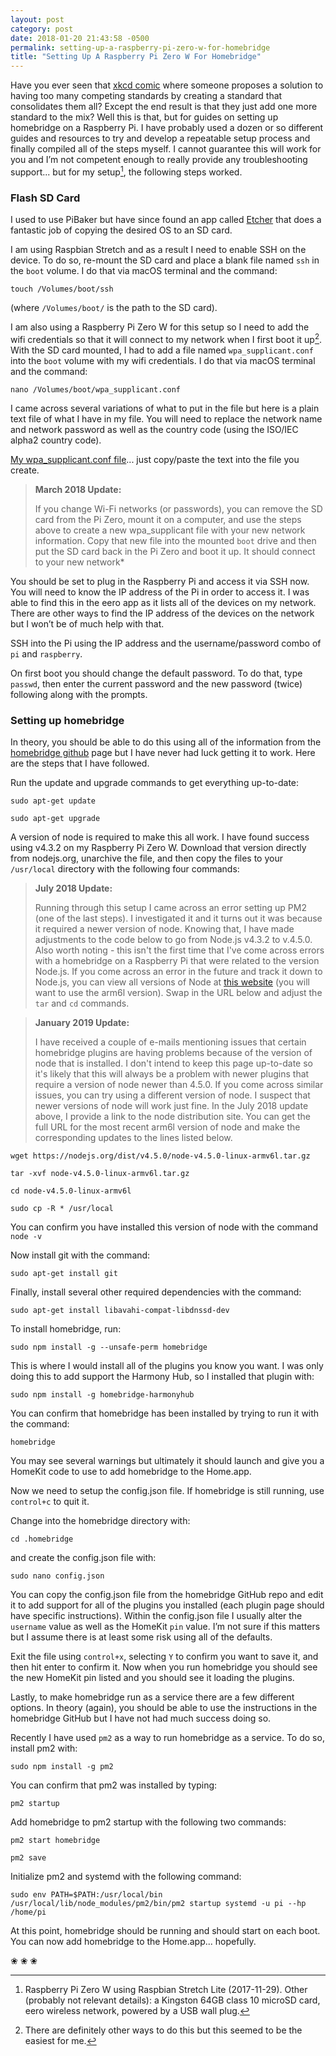 ```yaml
---
layout: post
category: post
date: 2018-01-20 21:43:58 -0500
permalink: setting-up-a-raspberry-pi-zero-w-for-homebridge
title: "Setting Up A Raspberry Pi Zero W For Homebridge"
---
```


Have you ever seen that [xkcd comic](https://xkcd.com/927/) where someone proposes a solution to having too many competing standards by creating a standard that consolidates them all? Except the end result is that they just add one more standard to the mix? Well this is that, but for guides on setting up homebridge on a Raspberry Pi. I have probably used a dozen or so different guides and resources to try and develop a repeatable setup process and finally compiled all of the steps myself. I cannot guarantee this will work for you and I’m not competent enough to really provide any troubleshooting support... but for my setup[^1-home], the following steps worked.

### Flash SD Card

I used to use PiBaker but have since found an app called [Etcher](https://etcher.io) that does a fantastic job of copying the desired OS to an SD card.  

I am using Raspbian Stretch and as a result I need to enable SSH on the device. To do so, re-mount the SD card and place a blank file named `ssh` in the `boot` volume. I do that via macOS terminal and the command: 

`touch /Volumes/boot/ssh` 

(where `/Volumes/boot/` is the path to the SD card).

I am also using a Raspberry Pi Zero W for this setup so I need to add the wifi credentials so that it will connect to my network when I first boot it up[^2-home]. With the SD card mounted, I had to add a file named `wpa_supplicant.conf` into the `boot` volume with my wifi credentials. I do that via macOS terminal and the command: 

`nano /Volumes/boot/wpa_supplicant.conf`  

I came across several variations of what to put in the file but here is a plain text file of what I have in my file. You will need to replace the network name and network password as well as the country code (using the ISO/IEC alpha2 country code).  

[My wpa_supplicant.conf file](http://jonkit.ca/cdn/files/wpa_supplicant.conf.txt)... just copy/paste the text into the file you create.

> **March 2018 Update:**  
> 
> If you change Wi-Fi networks (or passwords), you can remove the SD card from the Pi Zero, mount it on a computer, and use the steps above to create a new wpa_supplicant file with your new network information. Copy that new file into the mounted `boot` drive and then put the SD card back in the Pi Zero and boot it up. It should connect to your new network*

You should be set to plug in the Raspberry Pi and access it via SSH now. You will need to know the IP address of the Pi in order to access it. I was able to find this in the eero app as it lists all of the devices on my network. There are other ways to find the IP address of the devices on the network but I won’t be of much help with that. 

SSH into the Pi using the IP address and the username/password combo of `pi` and `raspberry`.

On first boot you should change the default password. To do that, type `passwd`, then enter the current password and the new password (twice) following along with the prompts. 

### Setting up homebridge

In theory, you should be able to do this using all of the information from the [homebridge github](https://github.com/nfarina/homebridge) page but I have never had luck getting it to work. Here are the steps that I have followed.

Run the update and upgrade commands to get everything up-to-date:  

`sudo apt-get update`

`sudo apt-get upgrade`

A version of node is required to make this all work. I have found success using v4.3.2 on my Raspberry Pi Zero W. Download that version directly from nodejs.org, unarchive the file, and then copy the files to your `/usr/local` directory with the following four commands:  

> **July 2018 Update:**  
> 
> Running through this setup I came across an error setting up PM2 (one of the last steps). I investigated it and it turns out it was because it required a newer version of node. Knowing that, I have made adjustments to the code below to go from Node.js v4.3.2 to v.4.5.0. Also worth noting - this isn't the first time that I've come across errors with a homebridge on a Raspberry Pi that were related to the version Node.js. If you come across an error in the future and track it down to Node.js, you can view all versions of Node at [this website](https://nodejs.org/dist/) (you will want to use the arm6l version). Swap in the URL below and adjust the `tar` and `cd` commands.


> **January 2019 Update:**  
> 
> I have received a couple of e-mails mentioning issues that certain homebridge plugins are having problems because of the version of node that is installed. I don't intend to keep this page up-to-date so it's likely that this will always be a problem with newer plugins that require a version of node newer than 4.5.0. If you come across similar issues, you can try using a different version of node. I suspect that newer versions of node will work just fine. In the July 2018 update above, I provide a link to the node distribution site. You can get the full URL for the most recent arm6l version of node and make the corresponding updates to the lines listed below.

`wget https://nodejs.org/dist/v4.5.0/node-v4.5.0-linux-armv6l.tar.gz` 

`tar -xvf node-v4.5.0-linux-armv6l.tar.gz` 

`cd node-v4.5.0-linux-armv6l`

`sudo cp -R * /usr/local`


You can confirm you have installed this version of node with the command `node -v`

Now install git with the command: 

`sudo apt-get install git`

Finally, install several other required dependencies with the command: 

`sudo apt-get install libavahi-compat-libdnssd-dev`

To install homebridge, run: 

`sudo npm install -g --unsafe-perm homebridge`

This is where I would install all of the plugins you know you want. I was only doing this to add support the Harmony Hub, so I installed that plugin with: 

`sudo npm install -g homebridge-harmonyhub`

You can confirm that homebridge has been installed by trying to run it with the command: 

`homebridge`

You may see several warnings but ultimately it should launch and give you a HomeKit code to use to add homebridge to the Home.app.

Now we need to setup the config.json file. If homebridge is still running, use `control+c` to quit it. 

Change into the homebridge directory with: 

`cd .homebridge`

and create the config.json file with: 

`sudo nano config.json`

You can copy the config.json file from the homebridge GitHub repo and edit it to add support for all of the plugins you installed (each plugin page should have specific instructions). Within the config.json file I usually alter the `username` value as well as the HomeKit `pin` value. I’m not sure if this matters but I assume there is at least some risk using all of the defaults.  

Exit the file using `control+x`, selecting `Y` to confirm you want to save it, and then hit enter to confirm it. Now when you run homebridge you should see the new HomeKit pin listed and you should see it loading the plugins.  

Lastly, to make homebridge run as a service there are a few different options. In theory (again), you should be able to use the instructions in the homebridge GitHub but I have not had much success doing so. 

Recently I have used `pm2` as a way to run homebridge as a service. To do so, install pm2 with: 

`sudo npm install -g pm2`

You can confirm that pm2 was installed by typing: 

`pm2 startup`

Add homebridge to pm2 startup with the following two commands:

`pm2 start homebridge` 

`pm2 save`

Initialize pm2 and systemd with the following command:  

`sudo env PATH=$PATH:/usr/local/bin /usr/local/lib/node_modules/pm2/bin/pm2 startup systemd -u pi --hp /home/pi`

At this point, homebridge should be running and should start on each boot. You can now add homebridge to the Home.app... hopefully.

<p class="separator">&#10048; &#10048; &#10048;</p>

[^1-home]: Raspberry Pi Zero W using Raspbian Stretch Lite (2017-11-29). Other (probably not relevant details): a Kingston 64GB class 10 microSD card, eero wireless network, powered by a USB wall plug.

[^2-home]: There are definitely other ways to do this but this seemed to be the easiest for me.
